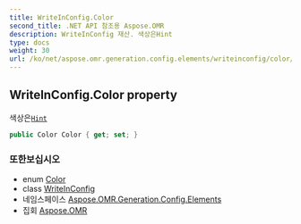 ```yaml
---
title: WriteInConfig.Color
second_title: .NET API 참조용 Aspose.OMR
description: WriteInConfig 재산. 색상은Hint
type: docs
weight: 30
url: /ko/net/aspose.omr.generation.config.elements/writeinconfig/color/
---
```

## WriteInConfig.Color property

색상은[`Hint`](../hint/)

```csharp
public Color Color { get; set; }
```

### 또한보십시오

* enum [Color](../../../aspose.omr.generation/color/)
* class [WriteInConfig](../)
* 네임스페이스 [Aspose.OMR.Generation.Config.Elements](../../writeinconfig/)
* 집회 [Aspose.OMR](../../../)


